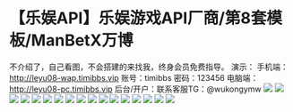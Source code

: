 # 【乐娱API】乐娱游戏API厂商/第8套模板/ManBetX万博

不介绍了，自己看图，不会搭建的来找我，终身会员免费指导。
演示：
手机端：http://leyu08-wap.timibbs.vip
账号：timibbs
密码：123456
电脑端：http://leyu08-pc.timibbs.vip
后台/开户：联系客服TG：@wukongymw
[![](https://wukongymw.com/wp-content/uploads/2023/01/1672925102-a71922c0a7f84be.png)](https://wukongymw.com/wp-content/uploads/2023/01/1672925102-a71922c0a7f84be.png)
[![](https://wukongymw.com/wp-content/uploads/2023/01/1672925105-1a2b9e7593c1a7c.png)](https://wukongymw.com/wp-content/uploads/2023/01/1672925105-1a2b9e7593c1a7c.png)
[![](https://wukongymw.com/wp-content/uploads/2023/01/1672925108-42a9e0e32b9638a.png)](https://wukongymw.com/wp-content/uploads/2023/01/1672925108-42a9e0e32b9638a.png)
[![](https://wukongymw.com/wp-content/uploads/2023/01/1672925110-97449f4fa268cea.png)](https://wukongymw.com/wp-content/uploads/2023/01/1672925110-97449f4fa268cea.png)
[![](https://wukongymw.com/wp-content/uploads/2023/01/1672925112-de4366a1e2a440d.png)](https://wukongymw.com/wp-content/uploads/2023/01/1672925112-de4366a1e2a440d.png)
[![](https://wukongymw.com/wp-content/uploads/2023/01/1672925116-ad438b3ff45c371.png)](https://wukongymw.com/wp-content/uploads/2023/01/1672925116-ad438b3ff45c371.png)
[![](https://wukongymw.com/wp-content/uploads/2023/01/1672925118-aebcdb2f45b2716.png)](https://wukongymw.com/wp-content/uploads/2023/01/1672925118-aebcdb2f45b2716.png)
[![](https://wukongymw.com/wp-content/uploads/2023/01/1672925119-040dee4dc5c0167.png)](https://wukongymw.com/wp-content/uploads/2023/01/1672925119-040dee4dc5c0167.png)
[![](https://wukongymw.com/wp-content/uploads/2023/01/1672925124-e4aec90434185fe.png)](https://wukongymw.com/wp-content/uploads/2023/01/1672925124-e4aec90434185fe.png)
[![](https://wukongymw.com/wp-content/uploads/2023/01/1672925128-1cb190ff9ae70de.png)](https://wukongymw.com/wp-content/uploads/2023/01/1672925128-1cb190ff9ae70de.png)
[![](https://wukongymw.com/wp-content/uploads/2023/01/1672925132-83335923f40d11b.png)](https://wukongymw.com/wp-content/uploads/2023/01/1672925132-83335923f40d11b.png)
[![](https://wukongymw.com/wp-content/uploads/2023/01/1672925134-5b0c1f79ef99649.png)](https://wukongymw.com/wp-content/uploads/2023/01/1672925134-5b0c1f79ef99649.png)
[![](https://wukongymw.com/wp-content/uploads/2023/01/1672925136-0c84df009ab1c19.png)](https://wukongymw.com/wp-content/uploads/2023/01/1672925136-0c84df009ab1c19.png)
[![](https://wukongymw.com/wp-content/uploads/2023/01/1672925138-e1183be99a293c5.png)](https://wukongymw.com/wp-content/uploads/2023/01/1672925138-e1183be99a293c5.png)
[![](https://wukongymw.com/wp-content/uploads/2023/01/1672925140-984ef7ad6feca7b.png)](https://wukongymw.com/wp-content/uploads/2023/01/1672925140-984ef7ad6feca7b.png)
[![](https://wukongymw.com/wp-content/uploads/2023/01/1672925143-d0c7736a63da83e.png)](https://wukongymw.com/wp-content/uploads/2023/01/1672925143-d0c7736a63da83e.png)
[![](https://wukongymw.com/wp-content/uploads/2023/01/1672925145-2770f4b7d8f6aea.png)](https://wukongymw.com/wp-content/uploads/2023/01/1672925145-2770f4b7d8f6aea.png)